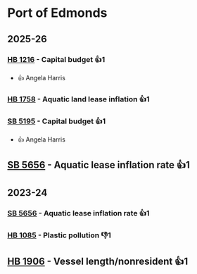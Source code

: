 # Port of Edmonds
## 2025-26

### [HB 1216](/bill/2025-26/hb/1216/) - Capital budget 👍1  
* 👍 Angela Harris

### [HB 1758](/bill/2025-26/hb/1758/) - Aquatic land lease inflation 👍1  

### [SB 5195](/bill/2025-26/sb/5195/) - Capital budget 👍1  
* 👍 Angela Harris

## [SB 5656](/bill/2025-26/sb/5656/) - Aquatic lease inflation rate 👍1  

## 2023-24

### [SB 5656](/bill/2023-24/sb/5656/) - Aquatic lease inflation rate 👍1  

### [HB 1085](/bill/2023-24/hb/1085/) - Plastic pollution  👎1 

## [HB 1906](/bill/2023-24/hb/1906/) - Vessel length/nonresident 👍1  

